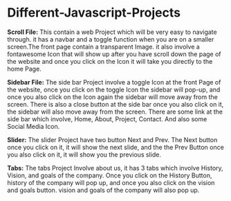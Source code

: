 # Different-Javascript-Projects


**Scroll File:** This contain a web Project which will be very easy to navigate through. it has a navbar and a toggle function when you are on a smaller screen.The front page contain a transparent Image. it also involve a fontawesome Icon that will show up after you have scroll down the page of the website and once you click on the Icon it will take you directly to the home Page.  


**Sidebar File:** The side bar Project involve a toggle Icon at the front Page of the website, once you click on the toggle Icon the sidebar will pop-up, and once you also click on the Icon again the sidebar will move away from the screen. There is also a close button at the side bar once you also click on it, the sidebar will also move away from the screen.  There are some link at the side bar which involve, Home, About, Project, Contact. And also some Social Media Icon.



**Slider:** The slider Project have two button Next and Prev. The Next button once you click on it, it will show the next slide, and the the Prev Button once you also click on it, it will show you the previous slide.


**Tabs:** The tabs Project Involve about us, it has 3 tabs which involve History, Vision, and goals of the company. Once you click on the History Button, history of the company will pop up, and once you also click on the vision and goals button. vision and goals of the company will also pop up. 
